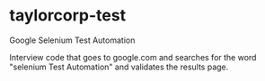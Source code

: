 # taylorcorp-test
Google Selenium Test Automation

Interview code that goes to google.com and searches for the word "selenium Test Automation" and validates the results page.
